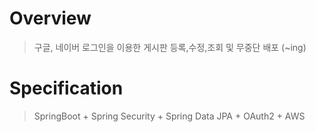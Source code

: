 # Overview
> 구글, 네이버 로그인을 이용한 게시판 등록,수정,조회 및 무중단 배포 (~ing)

# Specification 
> SpringBoot + Spring Security + Spring Data JPA + OAuth2 + AWS